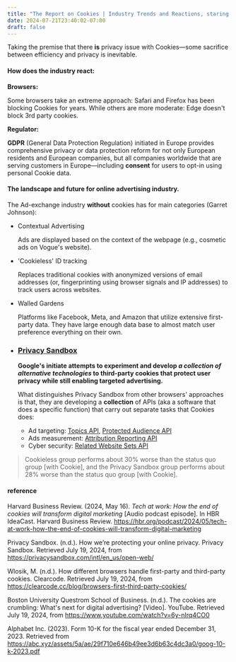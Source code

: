 ```yaml
---
title: "The Report on Cookies | Industry Trends and Reactions, staring from July 2024"
date: 2024-07-21T23:40:02-07:00
draft: false
---
```


Taking the premise that there **is** privacy issue with Cookies—some sacrifice between efficiency and privacy is inevitable.

#### How does the industry react:

**Browsers:**

Some browsers take an extreme approach: Safari and Firefox has been blocking Cookies for years. While others are more moderate: Edge doesn't block 3rd party cookies.

**Regulator:**

**GDPR** (General Data Protection Regulation) initiated in Europe provides comprehensive privacy or data protection reform for not only European residents and European companies, but all companies worldwide that are serving customers in Europe—including **consent** for users to opt-in using personal Cookie data.

#### The landscape and future for online advertising industry. 

The Ad-exchange industry **without** cookies has for main categories (Garret Johnson): 

- Contextual Advertising

    Ads are displayed based on the context of the webpage (e.g., cosmetic ads on Vogue's website).

- 'Cookieless' ID tracking

    Replaces traditional cookies with anonymized versions of email addresses (or, fingerprinting using browser signals and IP addresses)  to track users across websites.

- Walled Gardens

    Platforms like Facebook, Meta, and Amazon that utilize extensive first-party data. They have large enough data base to almost match user preference everything on their own.

- ### [**Privacy Sandbox**](https://privacysandbox.com/intl/en_us/open-web/)

    **Google's initiate attempts to experiment and develop *a collection of alternative technologies* to third-party cookies that protect user privacy while still enabling targeted advertising.**

    What distinguishes Privacy Sandbox from other browsers' approaches is that, they are developing a **collection** of APIs (aka a software that does a specific function) that carry out separate tasks that Cookies does:

    - Ad targeting: [Topics API](https://developers.google.com/privacy-sandbox/relevance/topics/developer-guide?hl=en), [Protected Audience API](https://developers.google.com/privacy-sandbox/relevance/protected-audience?hl=en)
    - Ads measurement: [Attribution Reporting API](https://developers.google.com/privacy-sandbox/relevance/attribution-reporting?hl=en)
    - Cyber security: [Related Website Sets API](https://developers.google.com/privacy-sandbox/3pcd/related-website-sets?hl=en)

> Cookieless group performs about 30% worse than the status quo group [with Cookie], and the Privacy Sandbox group performs about 28% worse than the status quo group [with Cookie].

#### reference

Harvard Business Review. (2024, May 16). *Tech at work: How the end of cookies will transform digital marketing* [Audio podcast episode]. In HBR IdeaCast. Harvard Business Review. https://hbr.org/podcast/2024/05/tech-at-work-how-the-end-of-cookies-will-transform-digital-marketing

Privacy Sandbox. (n.d.). How we’re protecting your online privacy. Privacy Sandbox. Retrieved July 19, 2024, from https://privacysandbox.com/intl/en_us/open-web/

Wlosik, M. (n.d.). How different browsers handle first-party and third-party cookies. Clearcode. Retrieved July 19, 2024, from https://clearcode.cc/blog/browsers-first-third-party-cookies/

Boston University Questrom School of Business. (n.d.). The cookies are crumbling: What's next for digital advertising? [Video]. YouTube. Retrieved July 19, 2024, from https://www.youtube.com/watch?v=6y-nIrq4CO0

Alphabet Inc. (2023). Form 10-K for the fiscal year ended December 31, 2023. Retrieved from https://abc.xyz/assets/5a/ae/29f710e646b49ee3d6b63c4dc3a0/goog-10-k-2023.pdf
